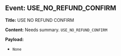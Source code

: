 ## Event: USE_NO_REFUND_CONFIRM

**Title:** USE NO REFUND CONFIRM

**Content:**
Needs summary.
`USE_NO_REFUND_CONFIRM`

**Payload:**
- `None`